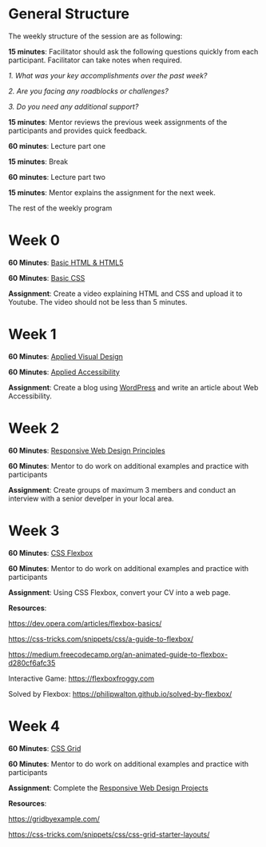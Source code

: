 # General Structure
The weekly structure of the session are as following:

**15 minutes**: Facilitator should ask the following questions quickly from each participant. Facilitator can take notes when required.

*1. What was your key accomplishments over the past week?*

*2. Are you facing any roadblocks or challenges?*

*3. Do you need any additional support?*

**15 minutes**: Mentor reviews the previous week assignments of the participants and provides quick feedback.

**60 minutes**: Lecture part one

**15 minutes**: Break

**60 minutes**: Lecture part two

**15 minutes**: Mentor explains the assignment for the next week.

The rest of the weekly program 

# Week 0
**60 Minutes**: [Basic HTML & HTML5](https://learn.freecodecamp.org/responsive-web-design/basic-html-and-html5)

**60 Minutes**: [Basic CSS](https://learn.freecodecamp.org/responsive-web-design/basic-css)

**Assignment**: Create a video explaining HTML and CSS and upload it to Youtube. The video should not be less than 5 minutes.

# Week 1
**60 Minutes**: [Applied Visual Design](https://learn.freecodecamp.org/responsive-web-design/applied-visual-design)

**60 Minutes**: [Applied Accessibility](https://learn.freecodecamp.org/responsive-web-design/applied-accessibility)

**Assignment**: Create a blog using [WordPress](wordpress.com) and write an article about Web Accessibility.

# Week 2
**60 Minutes**: [Responsive Web Design Principles](https://learn.freecodecamp.org/responsive-web-design/responsive-web-design-principles)

**60 Minutes**: Mentor to do work on additional examples and practice with participants

**Assignment**: Create groups of maximum 3 members and conduct an interview with a senior develper in your local area.

# Week 3
**60 Minutes**: [CSS Flexbox](https://learn.freecodecamp.org/responsive-web-design/css-flexbox)

**60 Minutes**: Mentor to do work on additional examples and practice with participants

**Assignment**: Using CSS Flexbox, convert your CV into a web page.

**Resources**: 

https://dev.opera.com/articles/flexbox-basics/

https://css-tricks.com/snippets/css/a-guide-to-flexbox/

https://medium.freecodecamp.org/an-animated-guide-to-flexbox-d280cf6afc35

Interactive Game: https://flexboxfroggy.com

Solved by Flexbox: https://philipwalton.github.io/solved-by-flexbox/

# Week 4
**60 Minutes**: [CSS Grid](https://learn.freecodecamp.org/responsive-web-design/css-grid)

**60 Minutes**: Mentor to do work on additional examples and practice with participants

**Assignment**: Complete the [Responsive Web Design Projects](https://learn.freecodecamp.org/responsive-web-design/responsive-web-design-projects)

**Resources**: 

https://gridbyexample.com/

https://css-tricks.com/snippets/css/css-grid-starter-layouts/
